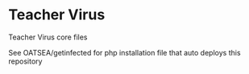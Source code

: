 # Teacher Virus
Teacher Virus core files

See OATSEA/getinfected for php installation file that auto deploys this repository


